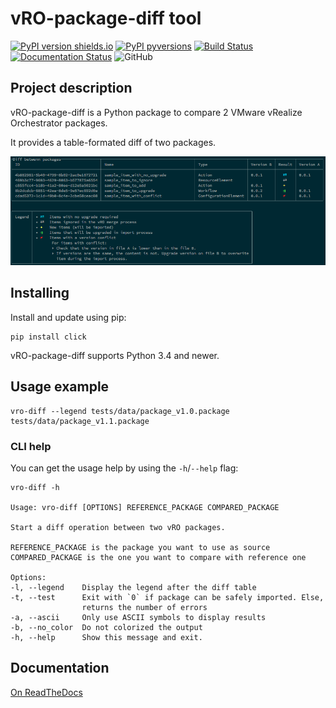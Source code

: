 # vRO-package-diff tool

[![PyPI version shields.io](https://img.shields.io/pypi/v/vro-package-diff.svg)](https://pypi.python.org/pypi/vro-package-diff/)
[![PyPI pyversions](https://img.shields.io/pypi/pyversions/vro-package-diff.svg)](https://pypi.python.org/pypi/vro-package-diff/)
[![Build Status](https://travis-ci.org/lrivallain/vro-package-diff.svg?branch=master)](https://travis-ci.org/lrivallain/vro-package-diff)
[![Documentation Status](https://readthedocs.org/projects/vro_package_diff/badge/?version=latest)](https://vro_package_diff.readthedocs.io/en/latest/?badge=latest)
![GitHub](https://img.shields.io/github/license/lrivallain/vro-package-diff)

## Project description

vRO-package-diff is a Python package to compare 2 VMware vRealize Orchestrator packages.

It provides a table-formated diff of two packages.

![Sample of output](./docs/_static/vro-package-diff-sample.png)

## Installing

Install and update using pip:

    pip install click

vRO-package-diff supports Python 3.4 and newer.

## Usage example

    vro-diff --legend tests/data/package_v1.0.package tests/data/package_v1.1.package

### CLI help

You can get the usage help by using the `-h`/`--help` flag:

    vro-diff -h

    Usage: vro-diff [OPTIONS] REFERENCE_PACKAGE COMPARED_PACKAGE

    Start a diff operation between two vRO packages.

    REFERENCE_PACKAGE is the package you want to use as source
    COMPARED_PACKAGE is the one you want to compare with reference one

    Options:
    -l, --legend    Display the legend after the diff table
    -t, --test      Exit with `0` if package can be safely imported. Else,
                    returns the number of errors
    -a, --ascii     Only use ASCII symbols to display results
    -b, --no_color  Do not colorized the output
    -h, --help      Show this message and exit.


## Documentation

[On ReadTheDocs](https://vro_package_diff.readthedocs.io/)
